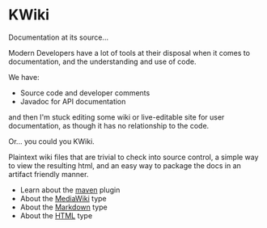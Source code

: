 KWiki
=====

Documentation at its source...



Modern Developers have a lot of tools at their disposal when it comes to documentation, 
and the understanding and use of code.

We have:
* Source code and developer comments
* Javadoc for API documentation

and then I'm stuck editing some wiki or live-editable site for user documentation, 
as though it has no relationship to the code.

Or... you could you KWiki.

Plaintext wiki files that are trivial to check into source control, a simple way to view the resulting html, 
and an easy way to package the docs in an artifact friendly manner.

* Learn about the [maven](maven/) plugin
* About the [MediaWiki](wikitext/) type
* About the [Markdown](markdown/) type
* About the [HTML](html/) type